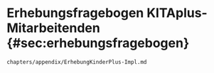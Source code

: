 # Erhebungsfragebogen KITAplus-Mitarbeitenden {#sec:erhebungsfragebogen}

``` {.include }
chapters/appendix/ErhebungKinderPlus-Impl.md
``` 